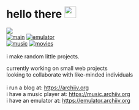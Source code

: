 
# hello there <img src="https://discordmojis.com/emojis/10031-60fps_parrot/download" width="30px">
![](https://komarev.com/ghpvc/?username=archiivv)</br>
[![main](https://img.shields.io/badge/archiiv.org-8A2BE2)](https://archiiv.org) [![emulator](https://img.shields.io/badge/emulator.archiiv.org-2c7ee2)](https://emulator.archiiv.org) </br>[![music](https://img.shields.io/badge/music.archiiv.org-d92ce2)](https://music.archiiv.org) [![movies](https://img.shields.io/badge/movies.archiiv.org-e2932b)](https://movies.archiiv.org)<br />
 <br />
i make random little projects. <br />

currently working on small web projects<br>looking to collaborate with like-minded individuals<br><br>i run a blog at: https://archiiv.org<br>i have a music player at: https://music.archiiv.org<br>i have an emulator at: https://emulator.archiiv.org
